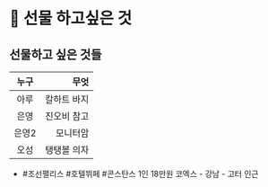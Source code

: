 # 󰏢 선물 하고싶은 것



## 선물하고 싶은 것들

| 누구  |        무엇 |
|:-----:|------------:|
| 아루  | 칼하트 바지 |
| 은영  | 진오비 참고 |
| 은영2 |    모니터암 |
| 오성  | 탱탱볼 의자 |

- #조선팰리스 #호텔뷔페 #콘스탄스
  1인 18만원
  코엑스 - 강남 - 고터 인근


